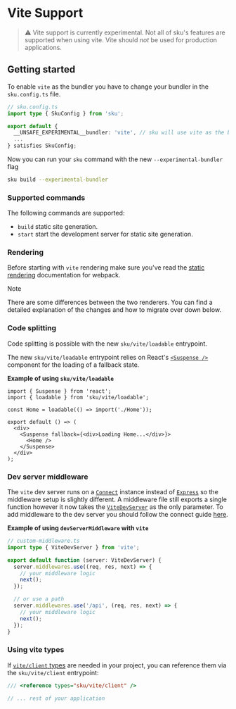 # Vite Support

> ⚠️ Vite support is currently experimental. Not all of sku's features are supported when using vite. Vite should _not_ be used for production applications.

## Getting started

To enable `vite` as the bundler you have to change your bundler in the `sku.config.ts` file.

```typescript
// sku.config.ts
import type { SkuConfig } from 'sku';

export default {
  __UNSAFE_EXPERIMENTAL__bundler: 'vite', // sku will use vite as the bundler.
  ...
} satisfies SkuConfig;
```

Now you can run your `sku` command with the new `--experimental-bundler` flag

```bash
sku build --experimental-bundler
```

### Supported commands

The following commands are supported:

- `build` static site generation.
- `start` start the development server for static site generation.

### Rendering

Before starting with `vite` rendering make sure you've read the [static rendering](./docs/static-rendering.md) documentation for webpack.

> [!NOTE]
> There are some differences between the two renderers.
> You can find a detailed explanation of the changes and how to migrate over down below.

### Code splitting

Code splitting is possible with the new `sku/vite/loadable` entrypoint.

The new `sku/vite/loadable` entrypoint relies on React's [`<Suspense />`](https://react.dev/reference/react/Suspense) component for the loading of a fallback state.

**Example of using `sku/vite/loadable`**

```tsx
import { Suspense } from 'react';
import { loadable } from 'sku/vite/loadable';

const Home = loadable(() => import('./Home'));

export default () => (
  <div>
    <Suspense fallback={<div>Loading Home...</div>}>
      <Home />
    </Suspense>
  </div>
);
```

### Dev server middleware

The `vite` dev server runs on a [`Connect`](https://github.com/senchalabs/connect) instance instead of [`Express`](https://expressjs.com/) so the middleware setup is slightly different. A middleware file still exports a single function however it now takes the [`ViteDevServer`](https://vite.dev/guide/api-javascript.html#vitedevserver) as the only parameter.
To add middleware to the dev server you should follow the connect guide [here](https://github.com/senchalabs/connect#use-middleware).

**Example of using `devServerMiddleware` with `vite`**

```typescript
// custom-middleware.ts
import type { ViteDevServer } from 'vite';

export default function (server: ViteDevServer) {
  server.middlewares.use((req, res, next) => {
    // your middleware logic
    next();
  });

  // or use a path
  server.middlewares.use('/api', (req, res, next) => {
    // your middleware logic
    next();
  });
}
```

### Using vite types

If [`vite/client` types](https://vite.dev/guide/features#client-types) are needed in your project, you can reference them via the `sku/vite/client` entrypoint:

```typescript
/// <reference types="sku/vite/client" />

// ... rest of your application
```
